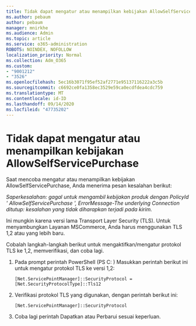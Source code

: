 ```yaml
---
title: Tidak dapat mengatur atau menampilkan kebijakan AllowSelfServicePurchase
ms.author: pebaum
author: pebaum
manager: mnirkhe
ms.audience: Admin
ms.topic: article
ms.service: o365-administration
ROBOTS: NOINDEX, NOFOLLOW
localization_priority: Normal
ms.collection: Adm_O365
ms.custom:
- "9001212"
- "3526"
ms.openlocfilehash: 5ec16b3071f95ef52af2771e95137116222a3c5b
ms.sourcegitcommit: c6692ce0fa1358ec3529e59ca0ecdfdea4cdc759
ms.translationtype: MT
ms.contentlocale: id-ID
ms.lasthandoff: 09/14/2020
ms.locfileid: "47735202"
---
```

# <a name="unable-to-set-or-view-the-allowselfservicepurchase-policy"></a>Tidak dapat mengatur atau menampilkan kebijakan AllowSelfServicePurchase

Saat mencoba mengatur atau menampilkan kebijakan AllowSelfServicePurchase, Anda menerima pesan kesalahan berikut:

*Saperkesalahan: gagal untuk mengambil kebijakan produk dengan PolicyId ' AllowSelfServicePurchase ', ErrorMessage-The underlying Connection ditutup: kesalahan yang tidak diharapkan terjadi pada kirim.*

Ini mungkin karena versi lama Transport Layer Security (TLS). Untuk menyambungkan Layanan MSCommerce, Anda harus menggunakan TLS 1,2 atau yang lebih baru.  

Cobalah langkah-langkah berikut untuk mengaktifkan/mengatur protokol TLS ke 1,2, memverifikasi, dan coba lagi.
 1. Pada prompt perintah PowerShell (PS C: \) Masukkan perintah berikut ini untuk mengatur protokol TLS ke versi 1,2:

    `[Net.ServicePointManager]::SecurityProtocol = [Net.SecurityProtocolType]::Tls12`

2. Verifikasi protokol TLS yang digunakan, dengan perintah berikut ini:

    `[Net.ServicePointManager]::SecurityProtocol` 

3. Coba lagi perintah Dapatkan atau Perbarui sesuai keperluan.

